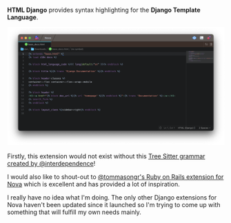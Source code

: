<!--
👋 Hello! As Nova users browse the extensions library, a good README can help them understand what your extension does, how it works, and what setup or configuration it may require.

Not every extension will need every item described below. Use your best judgement when deciding which parts to keep to provide the best experience for your new users.

💡 Quick Tip! As you edit this README template, you can preview your changes by selecting **Extensions → Activate Project as Extension**, opening the Extension Library, and selecting "HTMLDjango" in the sidebar.

Let's get started!
-->

<!--
🎈 Include a brief description of the features your syntax extension provides. For example:
-->

**HTML Django** provides syntax highlighting for the **Django Template Language**.

<!--
🎈 It can also be helpful to include a screenshot or GIF showing your extension in action:
-->

![Extension preview image](https://raw.githubusercontent.com/djch/HTMLDjango.novaextension/main/preview.png)

Firstly, this extension would not exist without this [Tree Sitter grammar created by @interdependence](https://github.com/interdependence/tree-sitter-htmldjango)!

I would also like to shout-out to [@tommasongr's Ruby on Rails extension for Nova](https://github.com/nova-ruby/rails) which is excellent and has provided a lot of inspiration.

I really have no idea what I'm doing. The only other Django extensions for Nova haven't been updated since it launched so I'm trying to come up with something that will fulfill my own needs mainly.


<!--
👋 That's it! Happy developing!

P.S. If you'd like, you can remove these comments before submitting your extension 😉
-->
